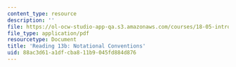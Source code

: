 ```yaml
---
content_type: resource
description: ''
file: https://ol-ocw-studio-app-qa.s3.amazonaws.com/courses/18-05-introduction-to-probability-and-statistics-spring-2014/88ac3d61a1dfcba811b9045fd884d876_MIT18_05S14_Reading13b.pdf
file_type: application/pdf
resourcetype: Document
title: 'Reading 13b: Notational Conventions'
uid: 88ac3d61-a1df-cba8-11b9-045fd884d876
---
```

